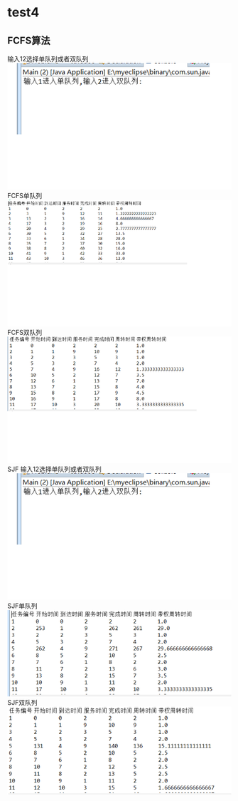 # test4
## FCFS算法
 输入12选择单队列或者双队列
![Image text](https://github.com/Karen2233/test4/blob/master/实验四/1.png)
 FCFS单队列
![Image text](https://github.com/Karen2233/test4/blob/master/实验四/2.png)
 FCFS双队列
![Image text](https://github.com/Karen2233/test4/blob/master/实验四/3.png)
SJF
输入12选择单队列或者双队列
![Image text](https://github.com/Karen2233/test4/blob/master/实验四/1.png)
SJF单队列
![Image text](https://github.com/Karen2233/test4/blob/master/实验四/5.png)
 SJF双队列
![Image text](https://github.com/Karen2233/test4/blob/master/实验四/6.png)
